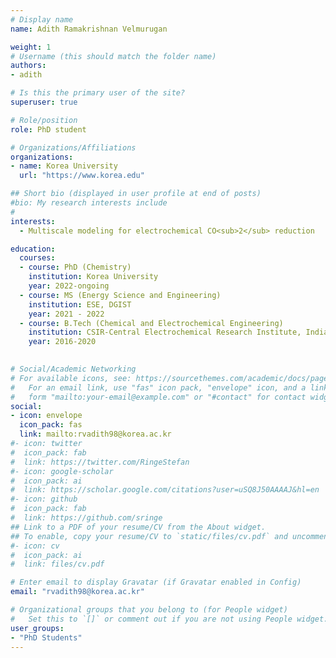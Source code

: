 ```yaml
---
# Display name
name: Adith Ramakrishnan Velmurugan 

weight: 1
# Username (this should match the folder name)
authors:
- adith

# Is this the primary user of the site?
superuser: true

# Role/position
role: PhD student

# Organizations/Affiliations
organizations:
- name: Korea University
  url: "https://www.korea.edu"

## Short bio (displayed in user profile at end of posts)
#bio: My research interests include 
#
interests:
  - Multiscale modeling for electrochemical CO<sub>2</sub> reduction

education:
  courses:
  - course: PhD (Chemistry)
    institution: Korea University
    year: 2022-ongoing
  - course: MS (Energy Science and Engineering)
    institution: ESE, DGIST
    year: 2021 - 2022
  - course: B.Tech (Chemical and Electrochemical Engineering)
    institution: CSIR-Central Electrochemical Research Institute, India
    year: 2016-2020
  

# Social/Academic Networking
# For available icons, see: https://sourcethemes.com/academic/docs/page-builder/#icons
#   For an email link, use "fas" icon pack, "envelope" icon, and a link in the
#   form "mailto:your-email@example.com" or "#contact" for contact widget.
social:
- icon: envelope
  icon_pack: fas
  link: mailto:rvadith98@korea.ac.kr
#- icon: twitter
#  icon_pack: fab
#  link: https://twitter.com/RingeStefan
#- icon: google-scholar
#  icon_pack: ai
#  link: https://scholar.google.com/citations?user=uSQ8J50AAAAJ&hl=en
#- icon: github
#  icon_pack: fab
#  link: https://github.com/sringe
## Link to a PDF of your resume/CV from the About widget.
## To enable, copy your resume/CV to `static/files/cv.pdf` and uncomment the lines below.
#- icon: cv
#  icon_pack: ai
#  link: files/cv.pdf

# Enter email to display Gravatar (if Gravatar enabled in Config)
email: "rvadith98@korea.ac.kr"

# Organizational groups that you belong to (for People widget)
#   Set this to `[]` or comment out if you are not using People widget.
user_groups:
- "PhD Students"
---
```



